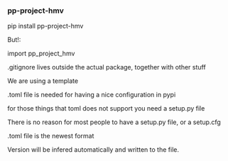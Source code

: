 ### pp-project-hmv

pip install pp-project-hmv

But!:

import pp_project_hmv


.gitignore lives outside the actual package, together with other stuff

We are using a template


.toml file is needed for having a nice configuration in pypi

for those things that toml does not support you need a setup.py file

There is no reason for most people to have a setup.py file, or a setup.cfg

.toml file is the newest format


Version will be infered automatically and written to the file.